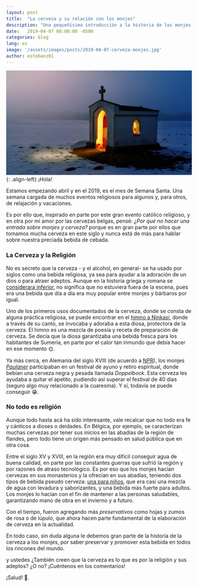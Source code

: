 ```yaml
---
layout: post
title:  "La cerveza y su relación con los monjes"
description: "Una pequeñísima introducción a la historia de los monjes y la cerveza."
date:   2019-04-07 08:00:00 -0500
categories: blog
lang: es
image: '/assets/images/posts/2019-04-07-cerveza-monjes.jpg'
author: estebanz01
---
```

![left-intro](/assets/images/posts/2019-04-07-cerveza-monjes.jpg){: .align-left}
¡Hola!

Estamos empezando abril y en el 2019, es el mes de Semana Santa. Una semana cargada de muchos eventos
religiosos para algunos y, para otros, de relajación y vacaciones.

Es por ello que, inspirado en parte por este gran evento católico religioso, y en otra por mi amor
por las cervezas belgas, pensé: _¿Por qué no hacer una entrada sobre monjes y cerveza?_ porque es en
gran parte por ellos que tomamos mucha cerveza en este siglo y nunca está de más para hablar sobre
nuestra preciada bebida de cebada.

### La Cerveza y la Religión
No es secreto que la cerveza - y el alcohol, en general- se ha usado por siglos como una bebida
religiosa, ya sea para ayudar a la adoración de un dios o para atraer adeptos. Aunque en la historia
griega y romana se [considerara inferior](https://www.cervezartesana.es/blog/post/la-cerveza-en-las-antiguas-civilizaciones-de-babilonia-grecia-y-roma.html),
no significa que no estuviera fuera de la escena, pues era una bebida que día a día era muy popular entre
monjes y bárbaros por igual.

Uno de los primeros usos documentados de la cerveza, donde se consta de alguna práctica religiosa, se
puede encontrar en el [himno a Ninkasi](https://www.ancient.eu/article/222/the-hymn-to-ninkasi-goddess-of-beer/), donde a través de su canto,
se invocaba y adoraba a esta diosa, protectora de la cerveza. El himno es una mezcla de poesía y receta de preparación de cerveza. Se decía que la
diosa garantizaba una bebida fresca para los habitantes de Sumeria, en parte por el calor tan inmundo que debía hacer en ese momento :sun_with_face:.

Ya más cerca, en Alemania del siglo XVIII (de acuerdo a [NPR](https://www.npr.org/sections/thesalt/2013/11/03/242359207/5-things-you-might-not-have-known-about-god-and-beer)), los monjes [_Paulaner_](https://www.paulaner.com/) participaban en un festival de ayuno y retiro espiritual, donde bebían una cerveza negra y pesada llamada _Doppelbock_. Esta cerveza les ayudaba a quitar el apetito, pudiendo así superar el festival de 40 días (seguro algo muy relacionado a la cuaresma).
Y sí, todavía se puede conseguir :grin:.

### No todo es religión
Aunque todo hasta acá ha sido interesante, vale recalcar que no todo era fe y cánticos a dioses o
deidades. En Bélgica, por ejemplo, se caracterizan muchas cervezas por tener sus inicios en las abadías
de la región de flandes, pero todo tiene un origen más pensado en salud pública que en otra cosa.

Entre el siglo XV y XVIII, en la región era muy dificil conseguir agua de buena calidad, en parte por las
constantes guerras que sufrió la región y por razones de atraso tecnológico. Es por eso que los monjes
hacían cervezas en sus monasterios y la ofrecían en sus abadias, teniendo dos tipos de bebida pseudo cerveza:
[una para niños](https://www.visitflanders.com/en/themes/from-flanders-with-food/belgian-beer-brewers-in-flanders/belgian-beer-brewers-over-the-years/), que era casi una mezcla de agua con levadura y saborizantes, y una bebida más fuerte para adultos. Los monjes lo hacían con el fin de mantener a las personas saludables, garantizando mano de obra en el invierno y a futuro.

Con el tiempo, fueron agregando más _preservativos_ como hojas y zumos de rosa o de lúpulo, que ahora hacen parte
fundamental de la elaboración de cerveza en la actualidad.

En todo caso, sin duda alguna le debemos gran parte de la historia de la cerveza a los monjes, por saber
preservar y promover esta bebida en todos los rincones del mundo.

y ustedes ¿También creen que la cerveza es lo que es por la religión y sus adeptos? ¿O no? ¡Cuéntenos en los comentarios!

¡Salud! :beers:.
